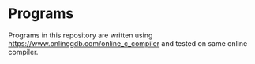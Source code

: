 # Programs
Programs in this repository are written using https://www.onlinegdb.com/online_c_compiler and tested on same online compiler.
